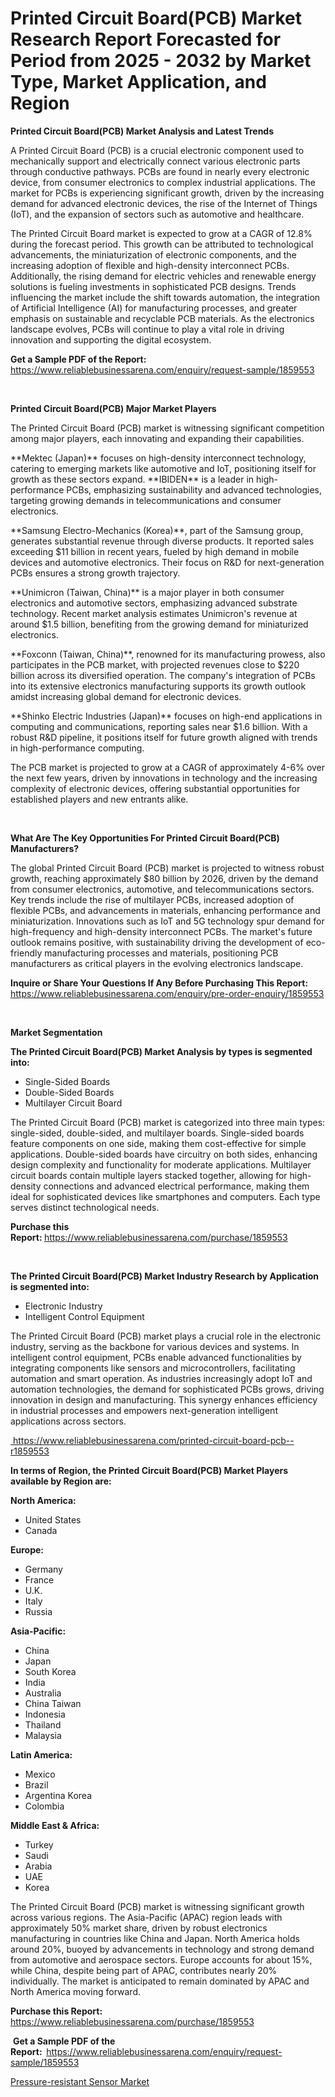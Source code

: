 <p><h1>Printed Circuit Board(PCB) Market Research Report Forecasted for Period from 2025 -  2032 by Market Type, Market Application, and Region</h1></p><p><strong>Printed Circuit Board(PCB) Market Analysis and Latest Trends</strong></p>
<p><p>A Printed Circuit Board (PCB) is a crucial electronic component used to mechanically support and electrically connect various electronic parts through conductive pathways. PCBs are found in nearly every electronic device, from consumer electronics to complex industrial applications. The market for PCBs is experiencing significant growth, driven by the increasing demand for advanced electronic devices, the rise of the Internet of Things (IoT), and the expansion of sectors such as automotive and healthcare.</p><p>The Printed Circuit Board market is expected to grow at a CAGR of 12.8% during the forecast period. This growth can be attributed to technological advancements, the miniaturization of electronic components, and the increasing adoption of flexible and high-density interconnect PCBs. Additionally, the rising demand for electric vehicles and renewable energy solutions is fueling investments in sophisticated PCB designs. Trends influencing the market include the shift towards automation, the integration of Artificial Intelligence (AI) for manufacturing processes, and greater emphasis on sustainable and recyclable PCB materials. As the electronics landscape evolves, PCBs will continue to play a vital role in driving innovation and supporting the digital ecosystem.</p></p>
<p><strong>Get a Sample PDF of the Report:&nbsp;</strong> <a href="https://www.reliablebusinessarena.com/enquiry/request-sample/1859553?utm_campaign=2329&utm_medium=2&utm_source=Github&utm_content=ia&utm_term=13022025&utm_id=printed-circuit-boardpcb">https://www.reliablebusinessarena.com/enquiry/request-sample/1859553</a></p>
<p>&nbsp;</p>
<p><strong>Printed Circuit Board(PCB) Major Market Players</strong></p>
<p><p>The Printed Circuit Board (PCB) market is witnessing significant competition among major players, each innovating and expanding their capabilities. </p><p>**Mektec (Japan)** focuses on high-density interconnect technology, catering to emerging markets like automotive and IoT, positioning itself for growth as these sectors expand. **IBIDEN** is a leader in high-performance PCBs, emphasizing sustainability and advanced technologies, targeting growing demands in telecommunications and consumer electronics.</p><p>**Samsung Electro-Mechanics (Korea)**, part of the Samsung group, generates substantial revenue through diverse products. It reported sales exceeding $11 billion in recent years, fueled by high demand in mobile devices and automotive electronics. Their focus on R&D for next-generation PCBs ensures a strong growth trajectory. </p><p>**Unimicron (Taiwan, China)** is a major player in both consumer electronics and automotive sectors, emphasizing advanced substrate technology. Recent market analysis estimates Unimicron's revenue at around $1.5 billion, benefiting from the growing demand for miniaturized electronics.</p><p>**Foxconn (Taiwan, China)**, renowned for its manufacturing prowess, also participates in the PCB market, with projected revenues close to $220 billion across its diversified operation. The company's integration of PCBs into its extensive electronics manufacturing supports its growth outlook amidst increasing global demand for electronic devices.</p><p>**Shinko Electric Industries (Japan)** focuses on high-end applications in computing and communications, reporting sales near $1.6 billion. With a robust R&D pipeline, it positions itself for future growth aligned with trends in high-performance computing.</p><p>The PCB market is projected to grow at a CAGR of approximately 4-6% over the next few years, driven by innovations in technology and the increasing complexity of electronic devices, offering substantial opportunities for established players and new entrants alike.</p></p>
<p>&nbsp;</p>
<p><strong>What Are The Key Opportunities For Printed Circuit Board(PCB) Manufacturers?</strong></p>
<p><p>The global Printed Circuit Board (PCB) market is projected to witness robust growth, reaching approximately $80 billion by 2026, driven by the demand from consumer electronics, automotive, and telecommunications sectors. Key trends include the rise of multilayer PCBs, increased adoption of flexible PCBs, and advancements in materials, enhancing performance and miniaturization. Innovations such as IoT and 5G technology spur demand for high-frequency and high-density interconnect PCBs. The market's future outlook remains positive, with sustainability driving the development of eco-friendly manufacturing processes and materials, positioning PCB manufacturers as critical players in the evolving electronics landscape.</p></p>
<p><strong>Inquire or Share Your Questions If Any Before Purchasing This Report:</strong> <a href="https://www.reliablebusinessarena.com/enquiry/pre-order-enquiry/1859553?utm_campaign=2329&utm_medium=2&utm_source=Github&utm_content=ia&utm_term=13022025&utm_id=printed-circuit-boardpcb">https://www.reliablebusinessarena.com/enquiry/pre-order-enquiry/1859553</a></p>
<p>&nbsp;</p>
<p><strong>Market Segmentation</strong></p>
<p><strong>The Printed Circuit Board(PCB) Market Analysis by types is segmented into:</strong></p>
<p><ul><li>Single-Sided Boards</li><li>Double-Sided Boards</li><li>Multilayer Circuit Board</li></ul></p>
<p><p>The Printed Circuit Board (PCB) market is categorized into three main types: single-sided, double-sided, and multilayer boards. Single-sided boards feature components on one side, making them cost-effective for simple applications. Double-sided boards have circuitry on both sides, enhancing design complexity and functionality for moderate applications. Multilayer circuit boards contain multiple layers stacked together, allowing for high-density connections and advanced electrical performance, making them ideal for sophisticated devices like smartphones and computers. Each type serves distinct technological needs.</p></p>
<p><strong>Purchase this Report:&nbsp;</strong><a href="https://www.reliablebusinessarena.com/purchase/1859553?utm_campaign=2329&utm_medium=2&utm_source=Github&utm_content=ia&utm_term=13022025&utm_id=printed-circuit-boardpcb">https://www.reliablebusinessarena.com/purchase/1859553</a></p>
<p>&nbsp;</p>
<p><strong>The Printed Circuit Board(PCB) Market Industry Research by Application is segmented into:</strong></p>
<p><ul><li>Electronic Industry</li><li>Intelligent Control Equipment</li></ul></p>
<p><p>The Printed Circuit Board (PCB) market plays a crucial role in the electronic industry, serving as the backbone for various devices and systems. In intelligent control equipment, PCBs enable advanced functionalities by integrating components like sensors and microcontrollers, facilitating automation and smart operation. As industries increasingly adopt IoT and automation technologies, the demand for sophisticated PCBs grows, driving innovation in design and manufacturing. This synergy enhances efficiency in industrial processes and empowers next-generation intelligent applications across sectors.</p></p>
<p><a href="https://www.reliablebusinessarena.com/printed-circuit-board-pcb--r1859553?utm_campaign=2329&utm_medium=2&utm_source=Github&utm_content=ia&utm_term=13022025&utm_id=printed-circuit-boardpcb">&nbsp;https://www.reliablebusinessarena.com/printed-circuit-board-pcb--r1859553</a></p>
<p><strong>In terms of Region, the Printed Circuit Board(PCB) Market Players available by Region are:</strong></p>
<p>
    <p> <strong> North America: </strong>
        <ul>
            <li>United States</li>
            <li>Canada</li>
        </ul>
        </p> 
    <p> <strong> Europe: </strong>
        <ul>
            <li>Germany</li>
            <li>France</li>
            <li>U.K.</li>
            <li>Italy</li>
            <li>Russia</li>
        </ul>
        </p> 
    <p> <strong> Asia-Pacific: </strong>
        <ul>
            <li>China</li>
            <li>Japan</li>
            <li>South Korea</li>
            <li>India</li>
            <li>Australia</li>
            <li>China Taiwan</li>
            <li>Indonesia</li>
            <li>Thailand</li>
            <li>Malaysia</li>
        </ul>
        </p> 
    <p> <strong> Latin America: </strong>
        <ul>
            <li>Mexico</li>
            <li>Brazil</li>
            <li>Argentina Korea</li>
            <li>Colombia</li>
        </ul>
        </p> 
    <p> <strong> Middle East & Africa: </strong>
        <ul>
            <li>Turkey</li>
            <li>Saudi</li>
            <li>Arabia</li>
            <li>UAE</li>
            <li>Korea</li>
        </ul>
    </p>
    </p>
<p><p>The Printed Circuit Board (PCB) market is witnessing significant growth across various regions. The Asia-Pacific (APAC) region leads with approximately 50% market share, driven by robust electronics manufacturing in countries like China and Japan. North America holds around 20%, buoyed by advancements in technology and strong demand from automotive and aerospace sectors. Europe accounts for about 15%, while China, despite being part of APAC, contributes nearly 20% individually. The market is anticipated to remain dominated by APAC and North America moving forward.</p></p>
<p><strong>Purchase this Report: </strong><a href="https://www.reliablebusinessarena.com/purchase/1859553?utm_campaign=2329&utm_medium=2&utm_source=Github&utm_content=ia&utm_term=13022025&utm_id=printed-circuit-boardpcb">https://www.reliablebusinessarena.com/purchase/1859553</a></p>
<p>&nbsp;<strong>Get a Sample PDF of the Report:&nbsp;&nbsp;</strong><a href="https://www.reliablebusinessarena.com/enquiry/request-sample/1859553?utm_campaign=2329&utm_medium=2&utm_source=Github&utm_content=ia&utm_term=13022025&utm_id=printed-circuit-boardpcb">https://www.reliablebusinessarena.com/enquiry/request-sample/1859553</a></p>
<p><strong></strong></p>
<p><p><a href="https://github.com/bornergabrielle89/Market-Research-Report-List-1/blob/main/pressure-resistant-sensor-market.md?utm_campaign=2329&utm_medium=2&utm_source=Github&utm_content=ia&utm_term=13022025&utm_id=printed-circuit-boardpcb">Pressure-resistant Sensor Market</a></p></p>